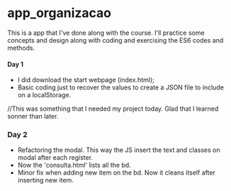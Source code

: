 # app_organizacao
This is a app that I've done along with the course.
I'll practice some concepts and design along with coding and exercising the ES6 codes and methods.

#### Day 1
- I did download the start webpage (index.html);
- Basic coding just to recover the values to create a JSON file to include on a localStorage.

//This was something that I needed my project today. Glad that I learned sonner than later.

### Day 2
- Refactoring the modal. This way the JS insert the text and classes on modal after each register.
- Now the 'consulta.html' lists all the bd.
- Minor fix when adding new item on the bd. Now it cleans itself after inserting new item.
